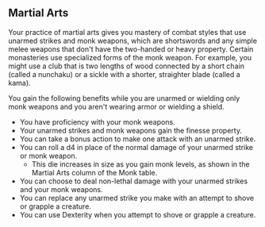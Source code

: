 ## Martial Arts
Your practice of martial arts gives you mastery of combat styles that use unarmed strikes and monk weapons, which are shortswords and any simple melee weapons that don't have the two-handed or heavy property. Certain monasteries use specialized forms of the monk weapon. For example, you might use a club that is two lengths of wood connected by a short chain (called a nunchaku) or a sickle with a shorter, straighter blade (called a kama).

You gain the following benefits while you are unarmed or wielding only monk weapons and you aren't wearing armor or wielding a shield.

- You have proficiency with your monk weapons.
- Your unarmed strikes and monk weapons gain the finesse property.
- You can take a bonus action to make one attack with an unarmed strike.
- You can roll a d4 in place of the normal damage of your unarmed strike or monk weapon.
	- This die increases in size as you gain monk levels, as shown in the Martial Arts column of the Monk table.
- You can choose to deal non-lethal damage with your unarmed strikes and your monk weapons.
- You can replace any unarmed strike you make with an attempt to shove or grapple a creature.
- You can use Dexterity when you attempt to shove or grapple a creature.
